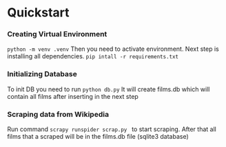 # Quickstart

### Creating Virtual Environment

```python -m venv .venv```
Then you need to activate environment.
Next step is  installing all dependencies.
```pip intall -r requirements.txt```
### Initializing Database

To init DB you need to run ```python db.py``` It will create films.db which will contain all films after inserting in the next step


### Scraping data from Wikipedia

Run command ```scrapy runspider scrap.py ``` to start scraping. After that all films that a scraped will be in the films.db file (sqlite3 database)